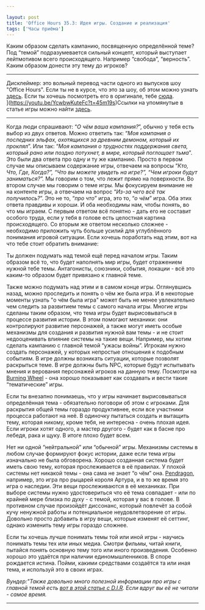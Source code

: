 ```yaml
---

layout: post
title: 'Office Hours 35.3: Идея игры. Создание и реализация'
tags: ['Часы приёма']
---
```


Каким образом сделать кампанию, посвященную определённой теме? Под “темой” подразумевается сильный концепт, который выступает лейтмотивом всего происходящего. Например “свобода”, “верность”. Каким образом донести эту тему до игроков?



* * *





Дисклеймер: это вольный перевод части одного из выпусков шоу "Office Hours". Если ты не в курсе, что это за шоу, об этом можно узнать [здесь](https://wunderwaffla.wordpress.com/2017/03/21/что-за-office-hours/). Если ты хочешь посмотреть его в оригинале, тебе [сюда](https://www.youtube.com/playlist?list=PLAmPx8nWedFVGdrP2JmcYzdvZC8sWV5b4).  
](https://youtu.be/YcwbwKuteFc?t=45m19s)Ссылки на упомянутые в статье игры можно найти [здесь](https://rpgbasement.xyz/2017-07-08-o_o_b_s/).





* * *



Когда люди спрашивают: “_О чём ваша кампания?_”, обычно у тебя есть выбор из двух ответов. Можно ответить так: “_Моя кампания о последних эльфах, охотящихся за древним демоном, который их проклял_”. Или так: “_Моя кампания о трудностях поддержания света, который рано или поздно потухнет, в мире, который поглощает тьма_”. Это были два ответа про одну и ту же кампанию. Просто в первом случае мы описываем содержание игры, отвечаем на вопросы “_Кто, Что, Где, Когда?”, “Что вы можете увидеть на игре?”, “Чем игроки будут заниматься?”._ Мы говорим о том, что лежит прямо на поверхности. Во втором случае мы говорим о теме игры. Мы фокусируем внимание не на контенте игры, а отвечаем на вопрос “_Из-за чего всё так получилось?_”. Это не то, “_про что_” игра, это то, “_о чём_” игра. Оба этих ответа правдивы и хороши. И оба необходимы нам, чтобы понять, во что мы играем. С первым ответом всё понятно - дать его не составит особого труда, если у тебя в голове есть целостная картина происходящего. Со вторым же ответом несколько сложнее - необходимо приложить чуть больше усилий для углублённого понимания игровой ситуации. Если хочешь поработать над этим, вот на что тебе стоит обратить внимание:

Ты должен подумать над темой ещё перед началом игры. Таким образом всё то, что будет наполнять мир игры, будет отражением нужной тебе темы. Антагонисты, союзники, события, локации - всё это каким-то образом будет привязано к главной теме. 

Также можно подумать над этим и в самом конце игры. Оглянувшись назад, можно проследить и понять о чём же была игра. И в некоторые моменты узнать "о чём была игра" может быть не менее увлекательно чем следить за развитием темы с самого начала игры. Многие игры сделаны таким образом, что тема игры будет вырисовываться в процессе развития истории. В этом помогают механики: они контролируют развитие персонажей, а также могут иметь особые механизмы для создания и развития нужной вам темы - и не стоит недооценивать влияние системы на такие вещи. Например, мы хотим сделать кампанию с главной темой “ужасы войны”. Игрокам нужно создать персонажей, у которых непростые отношения к подобным событиям. В игре должны возникать ситуации, которые позволят раскрыться теме. В игре должны быть NPC, которые будут испытывать мнения и верования персонажей игроков на данную тему. Посмотри на [Burning Wheel](https://rpgbasement.xyz/2017-07-08-o_o_b_s/) - она хорошо показывает как создавать и вести такие “тематические” игры. 

Если ты внезапно понимаешь, что у игры начинает вырисовываться определённая тема - обязательно поговори об этом с игроками. Для раскрытия общей темы гораздо продуктивнее, если все участники процесса работают на неё. В одиночку пытаться создать и вытащить тему, которая никому, кроме тебя, не интересна - очень плохая идея. Если игроки хотят одного, а мастер другого - будет как в басне про лебедя, рака и щуку. В итоге плохо будет всем. 

Нет ни одной “нейтральной” или “обычной” игры. Механизмы системы в любом случае формируют фокус истории, даже если тема игры изначально не была обговорена. Хорошо созданная система будет иметь свою тему, которая прослеживается в её правилах. У плохой системы нет никакой темы - она сама не знает “о чём” она. [Pendragon](https://rpgbasement.xyz/2017-07-08-o_o_b_s/), например, это игра про рыцарей короля Артура, и в то же время это игра о наследии. Эти вещи прослеживаются в её механиках. При выборе системы нужно удостовериться что её тема совпадает - или по крайней мере близка по духу - с темой, которая у вас в голове. В противном случае произойдёт диссонанс, который повлечёт за собой кучу ненужной работы и потенциальное неудовлетворение от игры. Довольно просто добавить в игру вещи, которые изменят её сеттинг, однако изменить тему игры гораздо сложнее. 

Если ты хочешь лучше понимать темы той или иной игры - научись понимать темы тех или иных медиа. Смотри фильмы, читай книги, пытайся понять основную тему того или иного произведения. Особенно хорошо это удаётся при наличии единомышленников. В споре рождается истина. Пойми, какими средствами создаётся та или иная тема, и используй это в своих играх.

_Вундер:"Также довольно много полезной информации про игры с главной темой есть [вот в этой статье с D.I.R](https://vk.com/rpgright?w=page-60643370_50009806). Если вдруг вы её не читали - самое время._



* * *












